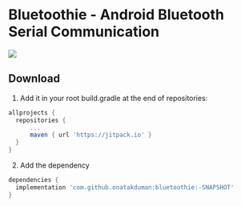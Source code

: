 # Bluetoothie - Android Bluetooth Serial Communication
[![](https://jitpack.io/v/onatakduman/bluetoothie.svg)](https://jitpack.io/#onatakduman/bluetoothie)

Download
------

1. Add it in your root build.gradle at the end of repositories:

```gradle
allprojects {
  repositories {
	  ...
	  maven { url 'https://jitpack.io' }
  }
}
```
2. Add the dependency

```gradle
dependencies {
  implementation 'com.github.onatakduman:bluetoothie:-SNAPSHOT'
}
```
